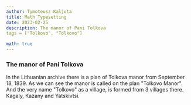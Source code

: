 ```yaml
---
author: Tymoteusz Kaljuta
title: Math Typesetting
date: 2023-02-25
description: The manor of Pani Tolkova
tags = ["Tolkovo", "Tolkovo"]

math: true
---
```


  <h3>The manor of Pani Tolkova</h3>
  <p>In the Lithuanian archive there is a plan of Tolkova manor from September 18, 1839.
As we can see the manor is called on the plan "Tolkovo Manor". And the very name "Tolkovo" as a village, is formed from 3 villages there. Kagaly, Kazany and Yatskivtsi.</p>


